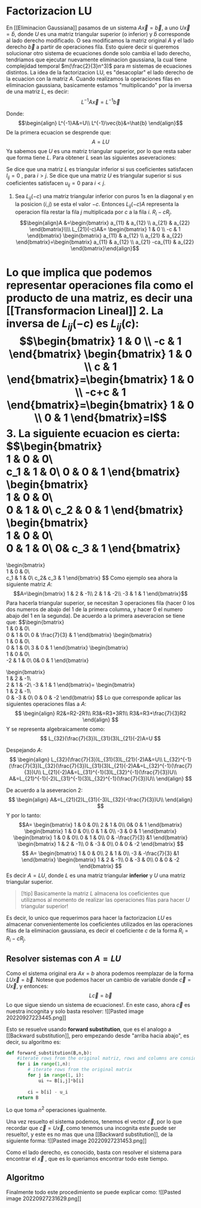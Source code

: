 # Factorizacion LU
En [[Eliminacion Gaussiana]] pasamos de un sistema $A\vec{x}=\vec{b}$, a uno $U\vec{x}=\hat{b}$, donde $U$ es una matriz triangular superior (o inferior) y $\hat{b}$ corresponde al lado derecho modificado. O sea modificamos la matriz original $A$ y el lado derecho $\vec{b}$ a partir de operaciones fila. Esto quiere decir si queremos solucionar otro sistema de ecuaciones donde solo cambia el lado derecho, tendriamos que ejecutar nuevamente eliminacion gaussiana, la cual tiene complejidad temporal $m(\frac{2}{3}n^3)$ para $m$ sistemas de ecuaciones distintos.
La idea de la factorizacion LU, es "desacoplar" el lado derecho de la ecuacion con la matriz $A$.
Cuando realizamos la operaciones filas en eliminacion gaussiana, basicamente estamos "multiplicando" por la inversa de una matriz $L$, es decir:
$$L^{-1}A\vec{x}=L^{-1}\vec{b}$$

Donde:$$\begin{align}
L^{-1}A&=U\\
L^{-1}\vec{b}&=\hat{b}
\end{align}$$
De la primera ecuacion se desprende que:
$$
A=LU
$$
Ya sabemos que $U$ es una matriz triangular superior, por lo que resta saber que forma tiene $L$. Para obtener $L$ sean las siguientes aseveraciones:

Se dice que una matriz $L$ es triangular inferior si sus coeficientes  satisfacen $l_{ij}=0$ , para $i>j$.
Se dice que una matriz $U$ es triangular superior si sus coeficientes satisfacen $u_{ij}=0$ para $i<j$.

1. Sea $L_{ij}(-c)$ una matriz triangular inferior con puros 1s en la diagonal y en la posicion $(i,j)$ se esta el valor $-c$. Entonces $L_{ij}(-c) A$  representa la operacion fila restar la fila $j$ multiplicada por $c$  a la fila $i$. $R_i-cR_j$. 
$$\begin{align}A &=\begin{bmatrix}  
a_{11} & a_{12} \\  
a_{21} & a_{22} 
\end{bmatrix}\\\\ 
L_{21}(-c)A&=
\begin{bmatrix}  
1 & 0 \\  
-c & 1 
\end{bmatrix}
\begin{bmatrix}  
a_{11} & a_{12} \\  
a_{21} & a_{22} 
\end{bmatrix}=\begin{bmatrix}  
a_{11} & a_{12} \\  
a_{21} -ca_{11} & a_{22} 
\end{bmatrix}\end{align}$$

Lo que implica que podemos representar operaciones fila como el producto de una matriz, es decir una [[Transformacion Lineal]]
2. La inversa de $L_{ij}(-c)$ es $L_{ij}(c)$:$$\begin{bmatrix}  
1 & 0 \\  
-c & 1 
\end{bmatrix} \begin{bmatrix}  
1 & 0 \\  
c & 1 
\end{bmatrix}=\begin{bmatrix}  
1 & 0 \\  
-c+c & 1 
\end{bmatrix}=\begin{bmatrix}  
1 & 0 \\  
0 & 1 
\end{bmatrix}=I$$
3. La siguiente ecuacion es cierta: 
$$\begin{bmatrix}  
1 & 0 & 0\\  
c_1 & 1  & 0\\
0 & 0  & 1
\end{bmatrix}
\begin{bmatrix}  
1 & 0 & 0\\  
0 & 1  & 0\\
c_2 & 0  & 1
\end{bmatrix}
\begin{bmatrix}  
1 & 0 & 0\\  
0 & 1  & 0\\
0& c_3  & 1
\end{bmatrix}
=
\begin{bmatrix}  
1 & 0 & 0\\  
c_1 & 1  & 0\\
c_2& c_3  & 1
\end{bmatrix}
$$
Como ejemplo sea ahora la siguiente matriz $A$:
$$A=\begin{bmatrix}  
1 & 2 & -1\\  
2 & 1  & -2\\
-3 & 1  & 1
\end{bmatrix}$$
Para hacerla triangular superior, se necesitan 3 operaciones fila (hacer 0 los dos numeros de abajo del 1 de la primera columna, y hacer 0 el numero abajo del 1 en la segunda). De acuerdo a la primera aseveracion se tiene que:
 $$\begin{bmatrix}  
1 & 0 & 0\\  
0 & 1  & 0\\
0 & \frac{7}{3}  & 1
\end{bmatrix}
\begin{bmatrix}  
1 & 0 & 0\\  
0 & 1  & 0\\
3 & 0  & 1
\end{bmatrix}
\begin{bmatrix}  
1 & 0 & 0\\  
-2 & 1  & 0\\
0& 0  & 1
\end{bmatrix}

\begin{bmatrix}  
1 & 2 & -1\\  
2 & 1  & -2\\
-3 & 1  & 1
\end{bmatrix}=
\begin{bmatrix}  
1 & 2 & -1\\  
0 & -3  & 0\\
0 & 0  & -2
\end{bmatrix}
$$
Lo que corresponde aplicar las siguientes operaciones filas a $A$:
$$
\begin{align}
R2&=R2-2R1\\
R3&=R3+3R1\\
R3&=R3+\frac{7}{3}R2
\end{align}
$$
Y se representa algebraicamente como:
$$
L_{32}(\frac{7}{3})L_{31}(3)L_{21}(-2)A=U
$$

Despejando $A$:
$$
\begin{align}
L_{32}(\frac{7}{3})L_{31}(3)L_{21}(-2)A&=U\\
L_{32}^{-1}(\frac{7}{3})L_{32}(\frac{7}{3})L_{31}(3)L_{21}(-2)A&=L_{32}^{-1}(\frac{7}{3})U\\
L_{21}(-2)A&=L_{31}^{-1}(3)L_{32}^{-1}(\frac{7}{3})U\\
A&=L_{21}^{-1}(-2)L_{31}^{-1}(3)L_{32}^{-1}(\frac{7}{3})U\\
\end{align}
$$

De acuerdo a la aseveracion 2:
$$
\begin{align}
A&=L_{21}(2)L_{31}(-3)L_{32}(-\frac{7}{3})U\\
\end{align}
$$
Y por lo tanto:
 $$A=
\begin{bmatrix}  
1 & 0 & 0\\  
2 & 1  & 0\\
0& 0  & 1
\end{bmatrix} 
\begin{bmatrix}  
1 & 0 & 0\\  
0 & 1  & 0\\
-3 & 0  & 1
\end{bmatrix}
\begin{bmatrix}  
1 & 0 & 0\\  
0 & 1  & 0\\
0 & -\frac{7}{3} &1
\end{bmatrix}
\begin{bmatrix}  
1 & 2 & -1\\  
0 & -3  & 0\\
0 & 0  & -2
\end{bmatrix}
$$
$$
A= \begin{bmatrix}  
1 & 0 & 0\\  
2 & 1  & 0\\
-3 & -\frac{7}{3} &1
\end{bmatrix}
\begin{bmatrix}  
1 & 2 & -1\\  
0 & -3  & 0\\
0 & 0  & -2
\end{bmatrix}
$$
Es decir $A=LU$, donde $L$ es una matriz triangular **inferior** y $U$ una matriz triangular superior. 
>[!tip] Basicamente la matriz $L$ almacena los coeficientes que utilizamos al momento de realizar las operaciones filas para hacer $U$ triangular superior!

Es decir, lo unico que requerimos para hacer la  factorizacion $LU$ es almacenar convenientemente los coeficientes utilizados en las operaciones filas de la eliminacion gaussiana, es decir el coeficiente $c$ de la forma $R_i= R_i - cR_j$.


## Resolver sistemas con $A=LU$

Como el sistema original era $Ax=b$ ahora podemos reemplazar de la forma
$LU\vec{x}=\vec{b}$. Notese que podemos hacer un cambio de variable donde $\vec{c}=U\vec{x}$, y entonces: $$L\vec{c}=\vec{b}$$
Lo que sigue siendo un sistema de ecuaciones!. En este caso, ahora $\vec{c}$ es nuestra incognita y solo basta resolver:
![[Pasted image 20220927223445.png]]

Esto se resuelve usando **forward substitution**, que es el analogo a [[Backward substitution]], pero empezando desde "arriba hacia abajo", es decir, su algoritmo es:
```python
def forward_substitution(B,n,b):
	#iterate rows from the original matriz, rows and columns are considered starting from index 1
    for i in range(1,n):
	    # iterate rows from the original matrix
        for j in range(1, i):
	        ui += B[i,j]*b[i]
        
        ci = b[i] - u_i
    return B
```

Lo que toma $n^2$ operaciones igualmente.

Una vez resuelto el sistema podemos, tenemos el vector $\vec{c}$, por lo que recordar que $\vec{c}=U\vec{x}$, como tenemos una incognita este puede ser resuelto!, y este es no mas que una [[Backward substitution]], de la siguiente forma:
![[Pasted image 20220927231453.png]]

Como el lado derecho, es conocido, basta con resolver el sistema para encontrar el $\vec{x}$ , que es lo queriamos encontrar todo este tiempo.

## Algoritmo
Finalmente todo este procedimiento se puede explicar como:
![[Pasted image 20220927231629.png]]


